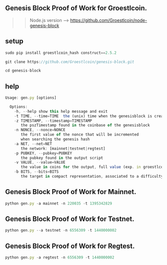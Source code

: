 ## Genesis Block Proof of Work for Groestlcoin.

>> Node.js version --> https://github.com/Groestlcoin/node-genesis-block


## setup

```js
sudo pip install groestlcoin_hash construct==2.5.2

git clone https://github.com/Groestlcoin/genesis-block.git

cd genesis-block

```

## help

```js
Usage: gen.py [options]

  Options:
    -h, --help show this help message and exit
    -t TIME, --time=TIME  the (unix) time when the genesisblock is created
    -z TIMESTAMP, --timestamp=TIMESTAMP
       the pszTimestamp found in the coinbase of the genesisblock
    -n NONCE, --nonce=NONCE
       the first value of the nonce that will be incremented
       when searching the genesis hash
    -a NET, --net=NET
       the network: [mainnet|testnet|regtest]
    -p PUBKEY, --pubkey=PUBKEY
       the pubkey found in the output script
    -v VALUE, --value=VALUE
       the value in coins for the output, full value (exp. in groestlcoin 0 - To get other value: Block Value * 100000000)
    -b BITS, --bits=BITS
       the target in compact representation, associated to a difficulty of 1
```

## Genesis Block Proof of Work for Mainnet.

```js
python gen.py -a mainnet -n 220035 -t 1395342829

```


## Genesis Block Proof of Work for Testnet.

```js
python gen.py --a testnet -n 6556309 -t 1440000002

```

## Genesis Block Proof of Work for Regtest.

```js
python gen.py -a regtest -n 6556309 -t 1440000002

```
